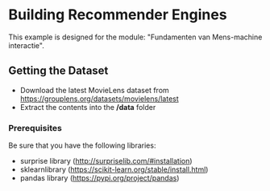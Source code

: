 # Building Recommender Engines

This example is designed for the module: "Fundamenten van Mens-machine interactie".

## Getting the Dataset

* Download the latest MovieLens dataset from https://grouplens.org/datasets/movielens/latest
* Extract the contents into the **/data** folder


### Prerequisites

Be sure that you have the following libraries: 

* surprise library (http://surpriselib.com/#installation)
* sklearnlibrary (https://scikit-learn.org/stable/install.html)
* pandas library (https://pypi.org/project/pandas)
